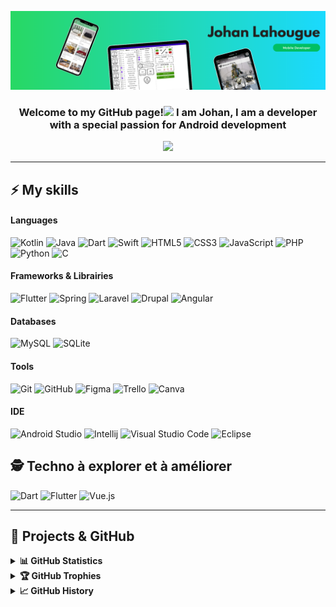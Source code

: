 ![Banner Image](https://github.com/JohanLhg/JohanLhg/blob/master/Banner.png)
<h3 align="center">Welcome to my GitHub page!<img src="https://media.giphy.com/media/hvRJCLFzcasrR4ia7z/giphy.gif" width="25"> I am Johan, I am a developer with a special passion for Android development</h3>

<p align="center">
  <a href="https://linkedin.com/in/j-lahougue" target="_blank"><img height="25" src = "https://img.shields.io/badge/-LinkedIn-0e76a8?style=for-the-badge&logo=Linkedin&logoColor=white"></a>

----

## ⚡ My skills

#### Languages
![Kotlin](https://img.shields.io/badge/Kotlin-0095D5?&style=flat-square&logo=kotlin&logoColor=white)
![Java](https://img.shields.io/badge/Java-ED8B00?style=flat-square&logo=openjdk&logoColor=white)
![Dart](https://img.shields.io/badge/Dart-0175C2?style=flat-square&logo=dart&logoColor=white)
![Swift](https://img.shields.io/badge/Swift-FA7343?style=flat-square&logo=swift&logoColor=white)
![HTML5](https://img.shields.io/badge/-HTML5-E34F26?style=flat-square&logo=html5&logoColor=white)
![CSS3](https://img.shields.io/badge/-CSS3-1572B6?style=flat-square&logo=css3)
![JavaScript](https://img.shields.io/badge/-JavaScript-F7DF1E?style=flat-square&logo=javascript&logoColor=black)
![PHP](https://img.shields.io/badge/PHP-777BB4?style=flat-square&logo=php&logoColor=white)
![Python](https://img.shields.io/badge/Python-3776AB?style=flat-square&logo=python&logoColor=white)
![C](https://img.shields.io/badge/C-00599C?style=flat-square&logo=c&logoColor=white)


#### Frameworks & Librairies
![Flutter](https://img.shields.io/badge/Flutter-02569B?style=flat-square&logo=flutter&logoColor=white)
![Spring](https://img.shields.io/badge/Spring-6DB33F?style=flat-square&logo=spring&logoColor=white)
![Laravel](https://img.shields.io/badge/Laravel-FF2D20?style=flat-square&logo=laravel&logoColor=white)
![Drupal](https://img.shields.io/badge/Drupal-1AA6E1?style=flat-square&logo=drupal&logoColor=white)
![Angular](https://img.shields.io/badge/Angular-DD0031?style=flat-square&logo=angular&logoColor=white)


#### Databases
![MySQL](https://img.shields.io/badge/MySQL-00000F?style=flat-square&logo=mysql&logoColor=white)
![SQLite](https://img.shields.io/badge/SQLite-07405E?style=flat-square&logo=sqlite&logoColor=white)

  
#### Tools
![Git](https://img.shields.io/badge/-Git-black?style=flat-square&logo=git)
![GitHub](https://img.shields.io/badge/-GitHub-181717?style=flat-square&logo=github)
![Figma](https://img.shields.io/badge/-Figma-F24E1E?style=flat-square&logo=figma&logoColor=white)
![Trello](https://img.shields.io/badge/Trello-0052CC?style=flat-square&logo=trello&logoColor=white)
![Canva](https://img.shields.io/badge/Canva-%2300C4CC.svg?&style=flat-square&logo=Canva&logoColor=white)


#### IDE
![Android Studio](https://img.shields.io/badge/Android_Studio-3DDC84?style=flat-square&logo=android-studio&logoColor=white)
![Intellij](https://img.shields.io/badge/IntelliJ_IDEA-000000.svg?style=flat-square&logo=intellij-idea&logoColor=white)
![Visual Studio Code](https://img.shields.io/badge/-VSCode-007ACC?style=flat-square&logo=visual-studio-code&logoColor=white)
![Eclipse](https://img.shields.io/badge/Eclipse-2C2255?style=flat-square&logo=eclipse&logoColor=white)
  
## 🕵️ Techno à explorer et à améliorer

![Dart](https://img.shields.io/badge/Dart-0175C2?style=flat-square&logo=dart&logoColor=white)
![Flutter](https://img.shields.io/badge/Flutter-02569B?style=flat-square&logo=flutter&logoColor=white)
![Vue.js](https://img.shields.io/badge/Vue.js-35495E?style=flat-square&logo=vue.js&logoColor=4FC08D)

----

## 🎯 Projects & GitHub

<details>
  <summary><b>📊 GitHub Statistics</b></summary>
  <br />
  <img height="180em" src="https://github-readme-stats.vercel.app/api?username=JohanLhg&bg_color=0D1117&title_color=f9826c&text_color=fdfdfd&icon_color=f9826c&show_icons=true&hide_border=true&count_private=true&include_all_commits=true" />
  <img height="160em" src="https://github-readme-stats.vercel.app/api/top-langs/?username=JohanLhg&bg_color=0D1117&title_color=f9826c&text_color=fdfdfd&show_icons=true&count_private=true&hide_border=true" />
</details>

<details>
  <summary><b>🏆 GitHub Trophies</b></summary>
  <br />
  <p align="center">
    <img src="https://github-profile-trophy.vercel.app/?username=JohanLhg&row=1&column=6&margin-h=8&theme=darkhub&count_private=true&margin-w=15&no-frame=true" />
  </p>
</details>

<details>
  <summary><b>📈 GitHub History</b></summary>
  <br />
  <p align="center">
    <img height="180em" src="https://github-readme-streak-stats.herokuapp.com/?user=JohanLhg&theme=dark&hide_border=true&background=0D1117&stroke=0000&count_private=true&include_all_commits=true" />
  </p>
</details>

<div align="center">
</div>
